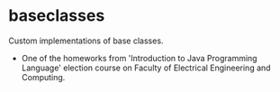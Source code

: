 # baseclasses
Custom implementations of base classes.

- One of the homeworks from 'Introduction to Java Programming Language' election course on Faculty of Electrical Engineering and Computing.
